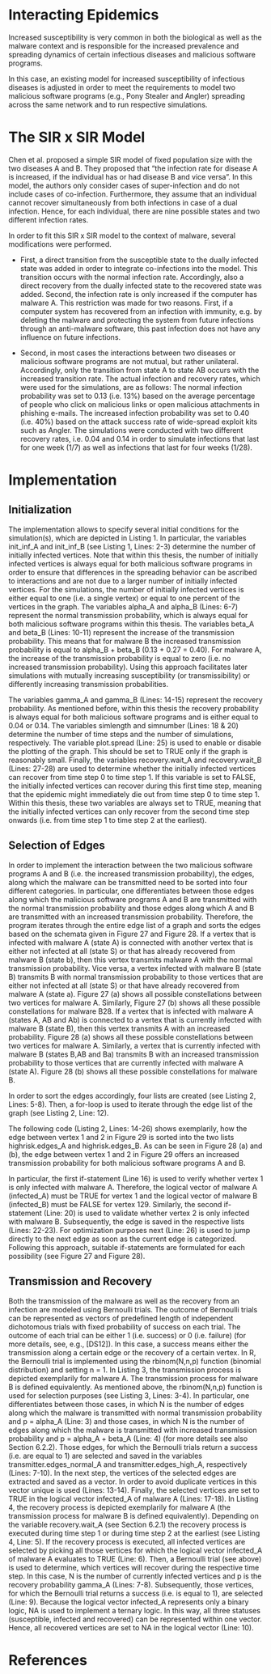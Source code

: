 # Interacting Epidemics

Increased susceptibility is very common in both the biological as well as the malware context and is responsible for the increased prevalence and spreading dynamics of certain infectious diseases and malicious software programs. 

In this case, an existing model for increased susceptibility of infectious diseases is adjusted in order to meet the requirements to model two malicious software programs (e.g., Pony Stealer and Angler) spreading across the same network and to run respective simulations. 

# The SIR x SIR Model

Chen et al. proposed a simple SIR model of fixed population size with the two diseases A and B. They proposed that “the infection rate for disease A is increased, if the individual has or had disease B and vice versa”. In this model, the authors only consider cases of super-infection and do not include cases of co-infection. Furthermore, they assume that an individual cannot recover simultaneously from both infections in case of a dual infection. Hence, for each individual, there are nine possible states and two different infection rates. 

In order to fit this SIR x SIR model to the context of malware, several modifications were performed. 

* First, a direct transition from the susceptible state to the dually infected state was added in order to integrate co-infections into the model. This transition occurs with the normal infection rate. Accordingly, also a direct recovery from the dually infected state to the recovered state was added. Second, the infection rate is only increased if the computer has malware A. This restriction was made for two reasons. First, if a computer system has recovered from an infection with immunity, e.g. by deleting the malware and protecting the system from future infections through an anti-malware software, this past infection does not have any influence on future infections.

* Second, in most cases the interactions between two diseases or malicious software programs are not mutual, but rather unilateral. Accordingly, only the transition from state A to state AB occurs with the increased transition rate. The actual infection and recovery rates, which were used for the simulations, are as follows: The normal infection probability was set to 0.13 (i.e. 13%) based on
the average percentage of people who click on malicious links or open malicious attachments in phishing e-mails. The increased infection probability was set to 0.40 (i.e. 40%) based on the attack success rate of wide-spread exploit kits such as Angler. The simulations were conducted with two different recovery rates, i.e. 0.04 and 0.14 in order to simulate infections that last for one week (1/7) as well as infections that last for four weeks (1/28).

# Implementation

## Initialization

The implementation allows to specify several initial conditions for the simulation(s), which are
depicted in Listing 1. In particular, the variables init_inf_A and init_inf_B (see Listing 1, Lines:
2-3) determine the number of initially infected vertices. Note that within this thesis, the number
of initially infected vertices is always equal for both malicious software programs in order to
ensure that differences in the spreading behavior can be ascribed to interactions and are not
due to a larger number of initially infected vertices. For the simulations, the number of initially
infected vertices is either equal to one (i.e. a single vertex) or equal to one percent of the vertices
in the graph.
The variables alpha_A and alpha_B (Lines: 6-7) represent the normal transmission probability,
which is always equal for both malicious software programs within this thesis. The variables
beta_A and beta_B (Lines: 10-11) represent the increase of the transmission probability. This
means that for malware B the increased transmission probability is equal to alpha_B + beta_B
(0.13 + 0.27 = 0.40). For malware A, the increase of the transmission probability is equal
to zero (i.e. no increased transmission probability). Using this approach facilitates later simulations
with mutually increasing susceptibility (or transmissibility) or differently increasing
transmission probabilities.

The variables gamma_A and gamma_B (Lines: 14-15) represent the recovery probability. As
mentioned before, within this thesis the recovery probability is always equal for both malicious
software programs and is either equal to 0.04 or 0.14.
The variables simlength and simnumber (Lines: 18 & 20) determine the number of time steps
and the number of simulations, respectively. The variable plot.spread (Line: 25) is used to
enable or disable the plotting of the graph. This should be set to TRUE only if the graph is
reasonably small.
Finally, the variables recovery.wait_A and recovery.wait_B (Lines: 27-28) are used to determine
whether the initially infected vertices can recover from time step 0 to time step 1. If this variable
is set to FALSE, the initially infected vertices can recover during this first time step, meaning
that the epidemic might immediately die out from time step 0 to time step 1. Within this thesis,
these two variables are always set to TRUE, meaning that the initially infected vertices can only
recover from the second time step onwards (i.e. from time step 1 to time step 2 at the earliest).

## Selection of Edges

In order to implement the interaction between the two malicious software programs A and B (i.e.
the increased transmission probability), the edges, along which the malware can be transmitted
need to be sorted into four different categories. In particular, one differentiates between those
edges along which the malicious software programs A and B are transmitted with the normal
transmission probability and those edges along which A and B are transmitted with an increased
transmission probability. Therefore, the program iterates through the entire edge list of a graph
and sorts the edges based on the schemata given in Figure 27 and Figure 28.
If a vertex that is infected with malware A (state A) is connected with another vertex that is
either not infected at all (state S) or that has already recovered from malware B (state b), then
this vertex transmits malware A with the normal transmission probability. Vice versa, a vertex
infected with malware B (state B) transmits B with normal transmission probability to those
vertices that are either not infected at all (state S) or that have already recovered from malware
A (state a). Figure 27 (a) shows all possible constellations between two vertices for malware A.
Similarly, Figure 27 (b) shows all these possible constellations for malware B28.
If a vertex that is infected with malware A (states A, AB and Ab) is connected to a vertex that is
currently infected with malware B (state B), then this vertex transmits A with an increased probability.
Figure 28 (a) shows all these possible constellations between two vertices for malware
A. Similarly, a vertex that is currently infected with malware B (states B,AB and Ba) transmits
B with an increased transmission probability to those vertices that are currently infected with
malware A (state A). Figure 28 (b) shows all these possible constellations for malware B.

In order to sort the edges accordingly, four lists are created (see Listing 2, Lines: 5-8). Then, a
for-loop is used to iterate through the edge list of the graph (see Listing 2, Line: 12).

The following code (Listing 2, Lines: 14-26) shows exemplarily, how the edge between vertex 1
and 2 in Figure 29 is sorted into the two lists highrisk.edges_A and highrisk.edges_B. As can be
seen in Figure 28 (a) and (b), the edge between vertex 1 and 2 in Figure 29 offers an increased
transmission probability for both malicious software programs A and B.

In particular, the first if-statement (Line 16) is used to verify whether vertex 1 is only infected
with malware A. Therefore, the logical vector of malware A (infected_A) must be TRUE for
vertex 1 and the logical vector of malware B (infected_B) must be FALSE for vertex 129. Similarly,
the second if-statement (Line: 20) is used to validate whether vertex 2 is only infected
with malware B. Subsequently, the edge is saved in the respective lists (Lines: 22-23). For
optimization purposes next (Line: 26) is used to jump directly to the next edge as soon as the
current edge is categorized. Following this approach, suitable if-statements are formulated for
each possibility (see Figure 27 and Figure 28).

## Transmission and Recovery

Both the transmission of the malware as well as the recovery from an infection are modeled
using Bernoulli trials. The outcome of Bernoulli trials can be represented as vectors of predefined
length of independent dichotomous trials with fixed probability of success on each trial.
The outcome of each trial can be either 1 (i.e. success) or 0 (i.e. failure) (for more details, see,
e.g., [DS12]). In this case, a success means either the transmission along a certain edge or the
recovery of a certain vertex. In R, the Bernoulli trial is implemented using the rbinom(N,n,p)
function (binomial distribution) and setting n = 1.
In Listing 3, the transmission process is depicted exemplarily for malware A. The transmission
process for malware B is defined equivalently. As mentioned above, the rbinom(N,n,p) function
is used for selection purposes (see Listing 3, Lines: 3-4). In particular, one differentiates
between those cases, in which N is the number of edges along which the malware is transmitted
with normal transmission probability and p = alpha_A (Line: 3) and those cases, in which
N is the number of edges along which the malware is transmitted with increased transmission
probability and p = alpha_A + beta_A (Line: 4) (for more details see also Section 6.2.2). Those
edges, for which the Bernoulli trials return a success (i.e. are equal to 1) are selected and saved
in the variables transmitter.edges_normal_A and transmitter.edges_high_A, respectively (Lines:
7-10). In the next step, the vertices of the selected edges are extracted and saved as a vector.
In order to avoid duplicate vertices in this vector unique is used (Lines: 13-14). Finally, the
selected vertices are set to TRUE in the logical vector infected_A of malware A (Lines: 17-18).
In Listing 4, the recovery process is depicted exemplarily for malware A (the transmission
process for malware B is defined equivalently). Depending on the variable recovery.wait_A
(see Section 6.2.1) the recovery process is executed during time step 1 or during time step 2 at
the earliest (see Listing 4, Line: 5). If the recovery process is executed, all infected vertices
are selected by picking all those vertices for which the logical vector infected_A of malware A
evaluates to TRUE (Line: 6). Then, a Bernoulli trial (see above) is used to determine, which
vertices will recover during the respective time step. In this case, N is the number of currently
infected vertices and p is the recovery probability gamma_A (Lines: 7-8). Subsequently, those
vertices, for which the Bernoulli trial returns a success (i.e. is equal to 1), are selected (Line: 9).
Because the logical vector infected_A represents only a binary logic, NA is used to implement
a ternary logic. In this way, all three statuses (susceptible, infected and recovered) can be
represented within one vector. Hence, all recovered vertices are set to NA in the logical vector
(Line: 10).

# References
